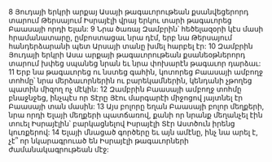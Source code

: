 8 Յուդայի երկրի արքայ Ասայի թագաւորութեան քսանվեցերորդ տարում Թերսայում Իսրայէլի վրայ երկու տարի թագաւորեց Բաասայի որդի Ելան: 9 Նրա ծառայ Զամբրին՝ հեծելազօրի կէս մասի հրամանատարը, ըմբոստացաւ նրա դէմ, երբ նա Թերսայում հանդերձարանի պետ Արսայի տանը խմել հարբել էր: 10 Զամբրին Յուդայի երկրի Ասա արքայի թագաւորութեան քսանեօթներորդ տարում խփեց սպանեց նրան եւ նրա փոխարէն թագաւոր դարձաւ: 11 Երբ նա թագաւորեց ու նստեց գահին, կոտորեց Բաասայի ամբողջ տոհմը՝ նրա մերձաւորներին ու բարեկամներին, կենդանի չթողեց պատին միզող ոչ մէկին: 12 Զամբրին Բաասայի ամբողջ տոհմը բնաջնջեց, ինչպէս որ Տէրը Յէու մարգարէի միջոցով յայտնել էր Բաասայի տան մասին: 13 Այս բոլորը եղան Բաասայի բոլոր մեղքերի, նրա որդի Ելայի մեղքերի պատճառով, քանի որ նրանք մեղանչել էին տուել Իսրայէլին՝ բարկացնելով Իսրայէլի Տէր Աստծուն իրենց կուռքերով:
14 Ելայի մնացած գործերը եւ այն ամէնը, ինչ նա արել է, չէ՞ որ նկարագրուած են Իսրայէլի թագաւորների ժամանակագրութեան մէջ:
